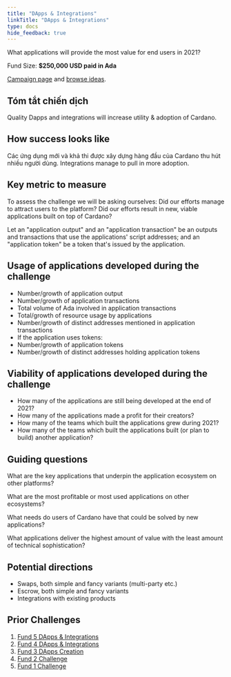 ```yaml
---
title: "DApps & Integrations"
linkTitle: "DApps & Integrations"
type: docs
hide_feedback: true
---
```


What applications will provide the most value for end users in 2021?

Fund Size: **$250,000 USD paid in Ada**

[Campaign page](https://cardano.ideascale.com/a/campaign-home/26103) and [browse ideas](https://cardano.ideascale.com/a/ideas/top/campaign-filter/byids/campaigns/26103/stage/unspecified).

## Tóm tắt chiến dịch

Quality Dapps and integrations will increase utility & adoption of Cardano.

## How success looks like

Các ứng dụng mới và khả thi được xây dựng hàng đầu của Cardano thu hút nhiều người dùng. Integrations manage to pull in more adoption.

## Key metric to measure

To assess the challenge we will be asking ourselves: Did our efforts manage to attract users to the platform? Did our efforts result in new, viable applications built on top of Cardano?

Let an "application output" and an "application transaction" be an outputs and transactions that use the applications' script addresses; and an "application token" be a token that's issued by the application.

## Usage of applications developed during the challenge

- Number/growth of application output
- Number/growth of application transactions
- Total volume of Ada involved in application transactions
- Total/growth of resource usage by applications
- Number/growth of distinct addresses mentioned in application transactions
- If the application uses tokens:
- Number/growth of application tokens
- Number/growth of distinct addresses holding application tokens

## Viability of applications developed during the challenge

- How many of the applications are still being developed at the end of 2021?
- How many of the applications made a profit for their creators?
- How many of the teams which built the applications grew during 2021?
- How many of the teams which built the applications built (or plan to build) another application?

## Guiding questions

What are the key applications that underpin the application ecosystem on other platforms?

What are the most profitable or most used applications on other ecosystems?

What needs do users of Cardano have that could be solved by new applications?

What applications deliver the highest amount of value with the least amount of technical sophistication?

## Potential directions

- Swaps, both simple and fancy variants (multi-party etc.)
- Escrow, both simple and fancy variants
- Integrations with existing products

## Prior Challenges

1. [Fund 5 DApps & Integrations](https://cardano.ideascale.com/a/campaign-home/25941)
2. [Fund 4 DApps & Integrations](https://cardano.ideascale.com/a/campaign-home/25869)
3. [Fund 3 DApps Creation](https://cardano.ideascale.com/a/campaign-home/25797)
4. [Fund 2 Challenge](https://cardano.ideascale.com/a/campaign-home/25652)
5. [Fund 1 Challenge](https://cardano.ideascale.com/a/campaign-home/25604)